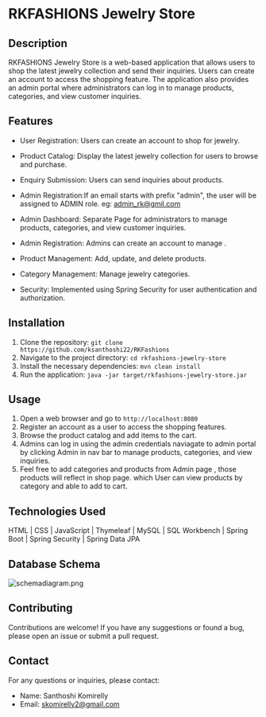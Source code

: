 # RKFASHIONS Jewelry Store

## Description

RKFASHIONS Jewelry Store is a web-based application that allows users to shop the latest jewelry collection and send their inquiries. Users can create an account to access the shopping feature. The application also provides an admin portal where administrators can log in to manage products, categories, and view customer inquiries.

## Features

- User Registration: Users can create an account to shop for jewelry.
- Product Catalog: Display the latest jewelry collection for users to browse and purchase.
- Enquiry Submission: Users can send inquiries about products.
- Admin Registration:If an email starts with prefix "admin", the user will be assigned to ADMIN role.
  eg: admin_rk@gmil.com
- Admin Dashboard: Separate Page for administrators to manage products, categories, and view customer inquiries.

- Admin Registration: Admins can create an account to manage .
- Product Management: Add, update, and delete products.
- Category Management: Manage jewelry categories.
- Security: Implemented using Spring Security for user authentication and authorization.

## Installation

1. Clone the repository: `git clone https://github.com/ksanthoshi22/RKFashions`
2. Navigate to the project directory: `cd rkfashions-jewelry-store`
3. Install the necessary dependencies: `mvn clean install`
4. Run the application: `java -jar target/rkfashions-jewelry-store.jar`

## Usage

1. Open a web browser and go to `http://localhost:8080`
2. Register an account as a user to access the shopping features.
3. Browse the product catalog and add items to the cart.
4. Admins can log in using the admin credentials naviagate to admin portal by clicking Admin in nav bar to manage products, categories, and view inquiries.
5. Feel free to add categories and products from Admin page , those products will reflect in shop page. which User can view products by category and able to add to cart.
## Technologies Used

HTML | CSS | JavaScript | Thymeleaf | MySQL | SQL Workbench | Spring Boot | Spring Security | Spring Data JPA
## Database Schema

![schemadiagram.png](target%2Fschemadiagram.png)

## Contributing

Contributions are welcome! If you have any suggestions or found a bug, please open an issue or submit a pull request.

## Contact

For any questions or inquiries, please contact:

- Name: Santhoshi Komirelly
- Email: skomirelly2@gmail.com